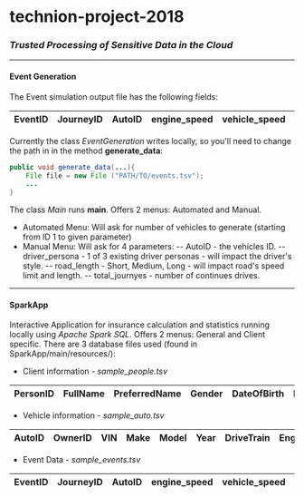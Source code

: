 # technion-project-2018
### *Trusted Processing of Sensitive Data in the Cloud*
---
#### Event Generation
The Event simulation output file has the following fields:

| EventID        | JourneyID           | AutoID  |engine_speed|vehicle_speed|road_speed_limit|transmission_gear_position|beam_status|latitude|longitude|timastamp|
|:-----:|:-----:|:-----:|:-----:|:-----:|:-----:|:-----:|:-----:|:-----:|:-----:|:-----:|

Currently the class *EventGeneration* writes locally, so you'll need to change the path in in the method **generate_data**:
```JAVA
public void generate_data(...){
    File file = new File ("PATH/TO/events.tsv");
    ...
}
```
The class *Main* runs **main**.
Offers 2 menus: Automated and Manual.
- Automated Menu: Will ask for number of vehicles to generate (starting from ID 1 to given parameter)
- Manual Menu: Will ask for 4 parameters:
-- AutoID - the vehicles ID.
-- driver_persona - 1 of 3 existing driver personas - will impact the driver's style.
-- road_length - Short, Medium, Long - will impact road's speed limit and length.
-- total_journyes - number of continues drives.
---

#### SparkApp
Interactive Application for insurance calculation and statistics running locally using *Apache Spark SQL*.
Offers 2 menus: General and Client specific.
There are 3 database files used (found in SparkApp/main/resources/): 
- Client information - *sample_people.tsv*

PersonID|	FullName|	PreferredName|	Gender|	DateOfBirth|	PhoneNumber|	FaxNumber|	EmailAddress|	Photo|
|:-----:|:-----:|:-----:|:-----:|:-----:|:-----:|:-----:|:-----:|:-----:|

- Vehicle information - *sample_auto.tsv*

| AutoID	| OwnerID	|VIN	|Make	|Model	|Year	|DriveTrain	|EngineType	|ExteriorColor	|InteriorColor	|Transmission|
|:-----:|:-----:|:-----:|:-----:|:-----:|:-----:|:-----:|:-----:|:-----:|:-----:|:-----:|

- Event Data - *sample_events.tsv*

| EventID| JourneyID|AutoID|engine_speed|vehicle_speed|road_speed_limit|transmission_gear_position|beam_status|latitude|longitude|timastamp|
|:-----:|:-----:|:-----:|:-----:|:-----:|:-----:|:-----:|:-----:|:-----:|:-----:|:-----:|

